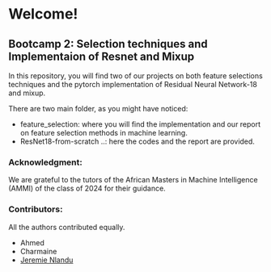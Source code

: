 # Welcome!

## Bootcamp 2: Selection techniques and Implementaion of Resnet and Mixup

In this repository, you will find two of our projects on both feature selections techniques and the pytorch implementation of Residual Neural Network-18 and mixup.

There are two main folder, as you might have noticed:
- feature_selection: where you will find  the implementation and  our report on feature selection methods in machine learning.
- ResNet18-from-scratch ..: here the codes and the report are provided.


### Acknowledgment:

We are grateful to the tutors of the African Masters in Machine Intelligence (AMMI)  of the class of 2024 for their guidance.

### Contributors:
 All the authors contributed equally.

- Ahmed 
- Charmaine
- [Jeremie Nlandu](https;//jnlandu.github.io)